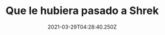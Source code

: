 ---
title: Que le hubiera pasado a Shrek
date: 2021-03-29T04:28:40.250Z
featuredimage: /assets/shre.jpg
categoria: Cine
tags:
  - "#shrek"
  - "#cine"
  - "#plastilina"
short-description: Que hubiera sido de Shrek si fuera así, descúbrelo esto y 9 cosas mas del cine
mk1: >+
  ### 1.

  #### Y los dobles 

  ![hp](/assets/hp.jpg "hp")

  Una hermosa escena <br/>
  El carro volador que se muestra en Harry Potter es un ford anglia el cual para el rodaje de este utilizaron 14 los cuales fueron totalmente destruidos para la batalla del sauce boxeador



  ### 2.

  #### A un señor que iba pasando 

  ![marv](/assets/mar.jpg "marv")

  Un clásico de las películas navideñas <br/>
  Para la primera entrega de home alone debido a la falta de presupuesto decidieron contratar a un hombre de chicago para los efectos especiales pagando 500 dólares por afectos requeridos y así éste dibujaba el efecto especial requerido fotograma por fotograma todo de manera manual como un gran ejemplo la escena la cual mar recibe un disparo en su rostro


mk2: >+
  ### 3.

  #### Kilos encima 

  ![tumnus ](/assets/señor.jpg "tumnus")

  Increíble el equipo de maquillaje <br/>
  Para poder interpretar al señor tumnus  de narnia el actor jeans back boy tuvo que hacer uso de la tan querida técnica del cg teniendo que utilizar calzas verdes para la llamada técnica además de que para el caso de sus orejas estas serán animadas de manera remota con la técnica animatrónica y pues para el resto de su caracterización como a cabello piel falsa etcétera maquillaje que en total demoraba tres horas en ser puesto para

  #### 4.

  #### A shrek no le gusto que lo interpretara él más bien

  ![shrek ](/assets/sjeee.jpg "shrek ")

  Y si hubiera dicho que sí? <br/>
  Uno de los actores que se tuvieron de opción para el papel de logro de Shrek fueron de Nicolas Cage el cual rechazó el papel ya que éste no quería interpretar a un corto y calvo hombre verde y posee el papel finalmente él se lo quedó Mike Mayers


mk3: >+
  ### 5.

  #### Y todavía tiene fallos la película 

  ![frozen](/assets/frozen.jpeg "FROZEN ")

  Increíble, ¿no? <br/>
  La creación de la película de frozen se tuvo que crear un programa especial para diseñar 2000 formas diferentes de copos de nieve y usarlas en la ambientación realizar más de 312 bosquejos de personajes como el de Elsa con la cantante amy winehouse y crear también un programa para poder animar el cabello de elsa el cual estaba compuesto por 420 mil hebras de cabello



  ### 6.

  #### Eh vuelto a caer

  ![spider](/assets/evultoacaer.jpg "SPIDER")

  Todos pensando en el efecto <br/>
  En la escena donde Peter Parker luego de perder sus poderes salta gritando que ha vuelto a pesar de que pensemos que esta escena pudo haber sido grabada llena de pantallas azules y efectos por CGI aunque parezca increíble e incluso te guste, saber que la escena fue grabada en realidad con el doble de acción del actor saltimbanqui maguire el cual fue apoyado por arnés y siendo grabado por la spider cam


mk4: >+
  ### 7.

  #### Un movimiento raro 

  ![et](/assets/et.jpg "et")

  Tantas personas para darle vida  <br/>
  Para darle vida a E.T se utilizaron varias técnicas entre animación de titiriteros uso de dos personas con enanismo y ser disfrazados como el personaje y el mismo matthew un niño en ese entonces de 12 años que debido a la falta de sus ambas piernas se movía de manera bastante rápida ha ayudado con la palma de sus manos y así darle más naturalidad al personaje además de esto para los gestos manuales se utilizó a la mismo profesional capirote y pues para finalizar el uso de varios muñecos parecen las específicas los cuales costaron 1.5 millones de dólares siendo el 10 por ciento del presupuesto total e incluso el mismísimo rey del pop Michael Jackson se quedó con uno en ese entonces



  ### 8.

  #### Que loco 

  ![lamascara](/assets/lamascara.jpg "lamsacra")

  Solo nos mostraron el lado bueno <br/>
  El personaje de la máscara de los cómics en realidad es mucho más siniestro y violento de cómo es mostrado y así siendo un antihéroe con tendencias violentas


mk5: >+
  ### 9.

  #### Spider cam 

  ![spider](/assets/ny.png "SPIDE ")

  Un avance tecnológico en las películas <br/>
  Para la película de spider-man de tobey maguire éstos utilizaron grabaciones reales de los edificios de nueva york, siendo estos grabados con una especie de dron la cual era guiada con puertas y así posicionando en postproducción al arácnido en formato CGI



  ### 10.

  #### Con mi Shrek no se meten

  ![SHREK](/assets/shre.jpg "SHREK ")

  Como seria la pelicula <br/>
  La película de Shrek ha estado pensado en ser una claymation plastinación es decir ser creado con personajes hecho con plastilina y siendo animadas con la técnica stop-motion eso hubiese sido bastante diferente
---